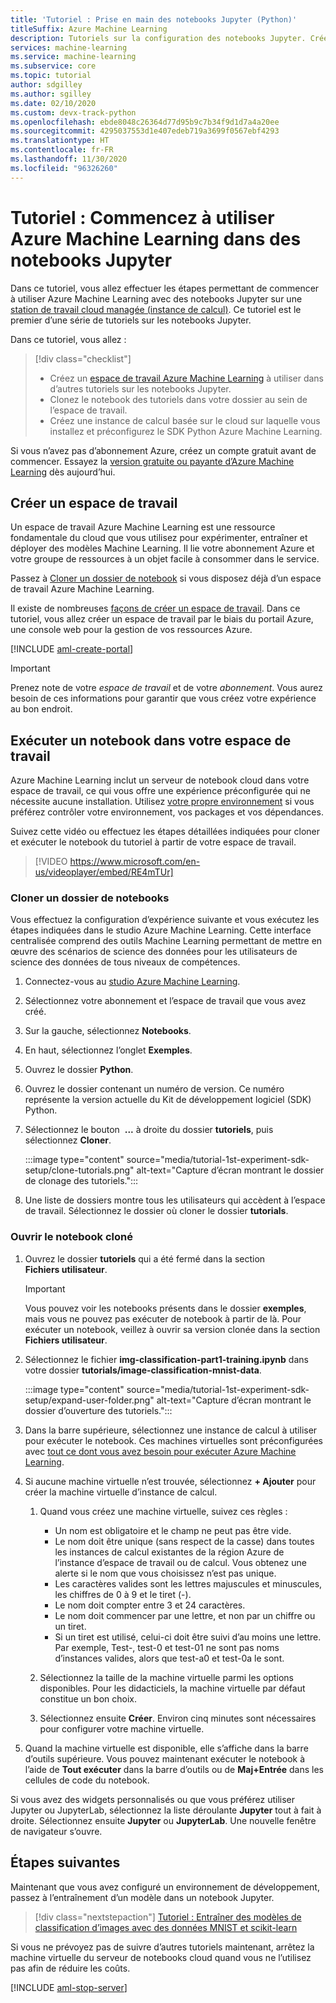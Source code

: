 ```yaml
---
title: 'Tutoriel : Prise en main des notebooks Jupyter (Python)'
titleSuffix: Azure Machine Learning
description: Tutoriels sur la configuration des notebooks Jupyter. Créez un espace de travail, clonez les notebooks dans l’espace de travail, puis créez une instance de calcul dans laquelle exécuter les notebooks.
services: machine-learning
ms.service: machine-learning
ms.subservice: core
ms.topic: tutorial
author: sdgilley
ms.author: sgilley
ms.date: 02/10/2020
ms.custom: devx-track-python
ms.openlocfilehash: ebde8048c26364d77d95b9c7b34f9d1d7a4a20ee
ms.sourcegitcommit: 4295037553d1e407edeb719a3699f0567ebf4293
ms.translationtype: HT
ms.contentlocale: fr-FR
ms.lasthandoff: 11/30/2020
ms.locfileid: "96326260"
---
```

# <a name="tutorial-get-started-with-azure-machine-learning-in-jupyter-notebooks"></a>Tutoriel : Commencez à utiliser Azure Machine Learning dans des notebooks Jupyter

Dans ce tutoriel, vous allez effectuer les étapes permettant de commencer à utiliser Azure Machine Learning avec des notebooks Jupyter sur une [station de travail cloud managée (instance de calcul)](concept-compute-instance.md). Ce tutoriel est le premier d’une série de tutoriels sur les notebooks Jupyter.

Dans ce tutoriel, vous allez :

> [!div class="checklist"]
> * Créez un [espace de travail Azure Machine Learning](concept-workspace.md) à utiliser dans d’autres tutoriels sur les notebooks Jupyter.
> * Clonez le notebook des tutoriels dans votre dossier au sein de l’espace de travail.
> * Créez une instance de calcul basée sur le cloud sur laquelle vous installez et préconfigurez le SDK Python Azure Machine Learning.

Si vous n’avez pas d’abonnement Azure, créez un compte gratuit avant de commencer. Essayez la [version gratuite ou payante d’Azure Machine Learning](https://aka.ms/AMLFree) dès aujourd’hui.

## <a name="create-a-workspace"></a>Créer un espace de travail

Un espace de travail Azure Machine Learning est une ressource fondamentale du cloud que vous utilisez pour expérimenter, entraîner et déployer des modèles Machine Learning. Il lie votre abonnement Azure et votre groupe de ressources à un objet facile à consommer dans le service.

Passez à [Cloner un dossier de notebook](#clone) si vous disposez déjà d’un espace de travail Azure Machine Learning.  

Il existe de nombreuses [façons de créer un espace de travail](how-to-manage-workspace.md).  Dans ce tutoriel, vous allez créer un espace de travail par le biais du portail Azure, une console web pour la gestion de vos ressources Azure.

[!INCLUDE [aml-create-portal](../../includes/aml-create-in-portal.md)]

>[!IMPORTANT]
> Prenez note de votre *espace de travail* et de votre *abonnement*. Vous aurez besoin de ces informations pour garantir que vous créez votre expérience au bon endroit.

## <a name="run-a-notebook-in-your-workspace"></a><a name="azure"></a>Exécuter un notebook dans votre espace de travail

Azure Machine Learning inclut un serveur de notebook cloud dans votre espace de travail, ce qui vous offre une expérience préconfigurée qui ne nécessite aucune installation. Utilisez [votre propre environnement](tutorial-1st-experiment-sdk-setup-local.md) si vous préférez contrôler votre environnement, vos packages et vos dépendances.

 Suivez cette vidéo ou effectuez les étapes détaillées indiquées pour cloner et exécuter le notebook du tutoriel à partir de votre espace de travail.

> [!VIDEO https://www.microsoft.com/en-us/videoplayer/embed/RE4mTUr]

### <a name="clone-a-notebook-folder"></a><a name="clone"></a> Cloner un dossier de notebooks

Vous effectuez la configuration d’expérience suivante et vous exécutez les étapes indiquées dans le studio Azure Machine Learning. Cette interface centralisée comprend des outils Machine Learning permettant de mettre en œuvre des scénarios de science des données pour les utilisateurs de science des données de tous niveaux de compétences.

1. Connectez-vous au [studio Azure Machine Learning](https://ml.azure.com/).

1. Sélectionnez votre abonnement et l’espace de travail que vous avez créé.

1. Sur la gauche, sélectionnez **Notebooks**.

1. En haut, sélectionnez l’onglet **Exemples**.

1. Ouvrez le dossier **Python**.

1. Ouvrez le dossier contenant un numéro de version. Ce numéro représente la version actuelle du Kit de développement logiciel (SDK) Python.

1. Sélectionnez le bouton  **...** à droite du dossier **tutoriels**, puis sélectionnez **Cloner**.

    :::image type="content" source="media/tutorial-1st-experiment-sdk-setup/clone-tutorials.png" alt-text="Capture d’écran montrant le dossier de clonage des tutoriels.":::

1. Une liste de dossiers montre tous les utilisateurs qui accèdent à l’espace de travail. Sélectionnez le dossier où cloner le dossier **tutorials**.

### <a name="open-the-cloned-notebook"></a><a name="open"></a>Ouvrir le notebook cloné

1. Ouvrez le dossier **tutoriels** qui a été fermé dans la section **Fichiers utilisateur**.

    > [!IMPORTANT]
    > Vous pouvez voir les notebooks présents dans le dossier **exemples**, mais vous ne pouvez pas exécuter de notebook à partir de là. Pour exécuter un notebook, veillez à ouvrir sa version clonée dans la section **Fichiers utilisateur**.
    
1. Sélectionnez le fichier **img-classification-part1-training.ipynb** dans votre dossier **tutorials/image-classification-mnist-data**.

    :::image type="content" source="media/tutorial-1st-experiment-sdk-setup/expand-user-folder.png" alt-text="Capture d’écran montrant le dossier d’ouverture des tutoriels.":::

1. Dans la barre supérieure, sélectionnez une instance de calcul à utiliser pour exécuter le notebook. Ces machines virtuelles sont préconfigurées avec [tout ce dont vous avez besoin pour exécuter Azure Machine Learning](concept-compute-instance.md#contents).

1. Si aucune machine virtuelle n’est trouvée, sélectionnez **+ Ajouter** pour créer la machine virtuelle d’instance de calcul.

    1. Quand vous créez une machine virtuelle, suivez ces règles :
 
        + Un nom est obligatoire et le champ ne peut pas être vide.
        + Le nom doit être unique (sans respect de la casse) dans toutes les instances de calcul existantes de la région Azure de l’instance d’espace de travail ou de calcul. Vous obtenez une alerte si le nom que vous choisissez n’est pas unique.
        + Les caractères valides sont les lettres majuscules et minuscules, les chiffres de 0 à 9 et le tiret (-).
        + Le nom doit compter entre 3 et 24 caractères.
        + Le nom doit commencer par une lettre, et non par un chiffre ou un tiret.
        + Si un tiret est utilisé, celui-ci doit être suivi d’au moins une lettre. Par exemple, Test-, test-0 et test-01 ne sont pas noms d’instances valides, alors que test-a0 et test-0a le sont.

    1. Sélectionnez la taille de la machine virtuelle parmi les options disponibles. Pour les didacticiels, la machine virtuelle par défaut constitue un bon choix.

    1. Sélectionnez ensuite **Créer**. Environ cinq minutes sont nécessaires pour configurer votre machine virtuelle.

1. Quand la machine virtuelle est disponible, elle s’affiche dans la barre d’outils supérieure. Vous pouvez maintenant exécuter le notebook à l’aide de **Tout exécuter** dans la barre d’outils ou de **Maj+Entrée** dans les cellules de code du notebook.

Si vous avez des widgets personnalisés ou que vous préférez utiliser Jupyter ou JupyterLab, sélectionnez la liste déroulante **Jupyter** tout à fait à droite. Sélectionnez ensuite **Jupyter** ou **JupyterLab**. Une nouvelle fenêtre de navigateur s’ouvre.

## <a name="next-steps"></a>Étapes suivantes

Maintenant que vous avez configuré un environnement de développement, passez à l’entraînement d’un modèle dans un notebook Jupyter.

> [!div class="nextstepaction"]
> [Tutoriel : Entraîner des modèles de classification d’images avec des données MNIST et scikit-learn](tutorial-train-models-with-aml.md)

<a name="stop-compute-instance"></a> Si vous ne prévoyez pas de suivre d’autres tutoriels maintenant, arrêtez la machine virtuelle du serveur de notebooks cloud quand vous ne l’utilisez pas afin de réduire les coûts.

[!INCLUDE [aml-stop-server](../../includes/aml-stop-server.md)]
